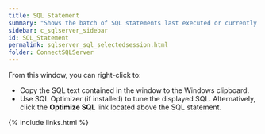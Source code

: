 ```yaml
---
title: SQL Statement
summary: "Shows the batch of SQL statements last executed or currently executing by the selected item."
sidebar: c_sqlserver_sidebar
id: SQL_Statement
permalink: sqlserver_sql_selectedsession.html
folder: ConnectSQLServer
---
```



From this window, you can right-click to:

* Copy the SQL text contained in the window to the Windows clipboard.
* Use SQL Optimizer (if installed) to tune the displayed SQL. Alternatively, click the **Optimize SQL** link located above the SQL statement.

{% include links.html %}
